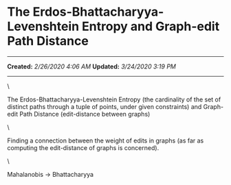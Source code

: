 The Erdos-Bhattacharyya-Levenshtein Entropy and Graph-edit Path Distance
========================================================================

  -------------- ---------------------
  **Created:**   *2/26/2020 4:06 AM*
  **Updated:**   *3/24/2020 3:19 PM*
  -------------- ---------------------

\

The Erdos-Bhattacharyya-Levenshtein Entropy (the cardinality of the set
of distinct paths through a tuple of points, under given constraints)
and Graph-edit Path Distance (edit-distance between graphs)

\

Finding a connection between the weight of edits in graphs (as far as
computing the edit-distance of graphs is concerned).

\

Mahalanobis -\> Bhattacharyya

 
